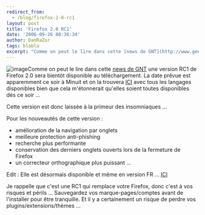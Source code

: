 ```yaml
---
redirect_from:
  - /blog/firefox-2-0-rc1
layout: post
title: 'Firefox 2.0 RC1'
date: '2006-09-26 08:36:34'
author: DanRaZor
tags: blabla
excerpt: "Comme on peut le lire dans cette [news de GNT](http://www.generation-nt.com/actualites/19070/firefox-2-release-candidate-1-telecharger-mozilla) une version RC1 de Firefox 2.0 sera bientôt disponible au téléchargement.     \nLa date prévue est apparemment ce soir à Minuit et on la trouvera [ICI](http://www.mozilla.org/projects/bonecho/all-rc.html)       …"
---
```


![image]({http://www.generation-nt.com/images/biblio/art_optimisation-windows-xp/000000008218.jpg})Comme on peut le lire dans cette [news de GNT](http://www.generation-nt.com/actualites/19070/firefox-2-release-candidate-1-telecharger-mozilla) une version RC1 de Firefox 2.0 sera bientôt disponible au téléchargement.
La date prévue est apparemment ce soir à Minuit et on la trouvera [ICI](http://www.mozilla.org/projects/bonecho/all-rc.html)   avec tous les langages disponibles bien que cela m'étonnerait qu'elles soient toutes disponibles dés ce soir ...

Cette version est donc laissée à la primeur des insomniaques ...

Pour les nouveautés de cette version :

* amélioration de la navigation par onglets
* meilleure protection anti-phishing
* recherche plus performante
* conservation des derniers onglets ouverts lors de la fermeture de Firefox
* un correcteur orthographique plus puissant   ...

Edit : Elle est désormais disponible et même en version FR ... [ICI](http://www.mozilla.org/projects/bonecho/all-rc.html)

Je rappelle que c'est une RC1 qui remplace votre Firefox, donc c'est à vos risques et périls ...   Sauvegardez vos marque-pages/comptes avant de l'installer pour être tranquille.   Et il y a certainement un risque de perdre vos plugins/extensions/thèmes ...
